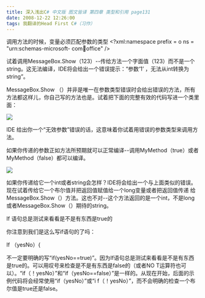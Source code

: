 ```yaml
---
title: 深入浅出C# 中文版 图文皆译 第四章 类型和引用 page131
date: 2008-12-22 12:26:00
tags: 我翻译的Head First C#（习作）
---
```

调用方法的时候，变量必须匹配参数的类型  <?xml:namespace prefix = o ns = "urn:schemas-microsoft-
com:office:office" />

试着调用MessageBox.Show（123）--传给方法一个字面值（123）而不是一个string。这无法编译，IDE将会给出一个错误提示：“参数‘1’
，无法从int转换为string”。

MessageBox.Show
（）并非是唯一在参数类型错误时会给出错误的方法，所有方法都这样儿，你自己写的方法也是。试着把下面的完整有效的代码写进一个类里面：

![](https://p-blog.csdn.net/images/p_blog_csdn_net/cuipengfei1/EntryImages/20081222/%E6%88%AA%E5%9B%BE00.jpg)

IDE  给出你一个“无效参数”错误的话，这意味着你试着用错误的参数类型来调用方法。

如果你传递的参数正如方法所预期就可以正常编译--调用MyMethod（true）或者MyMethod（false）都可以编译。

![](https://p-blog.csdn.net/images/p_blog_csdn_net/cuipengfei1/EntryImages/20081222/%E6%88%AA%E5%9B%BE01.jpg)

如果你传递给它一个int或者string会怎样？IDE将会给出一个与上面类似的错误。现在试着传给它一个布尔值并把返回值赋值给一个long变量或者把返回值传递
给MessageBox.Show（）方法。这也不对--这个方法返回的是一个int，不是long或者MessageBox.Show（）期待的string。

If  语句总是测试来看看是不是有东西是true的

你注意到我们是这么写if语句的了吗：

If  （yesNo）{

不一定要明确的写“if(yesNo==true)”。因为If语句总是测试来看看是不是有东西是true的。可以用叹号来检查是不是有东西是false的（或者NO
T运算符也可以）。“if（！yesNo）”和“if（yesNo==false）”是一样的。从现在开始，后面的示例代码将会经常使用“if（yesNo）”或“i
f（！yesNo）”，而不会明确的检查一个布尔值是true还是false。



